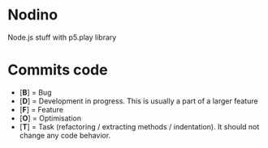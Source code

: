 # Nodino
Node.js stuff with p5.play library

# Commits code
* [**B**] = Bug
* [**D**] = Development in progress. This is usually a part of a larger feature
* [**F**] = Feature
* [**O**] = Optimisation
* [**T**] = Task (refactoring / extracting methods / indentation). It should not change any code behavior. 
